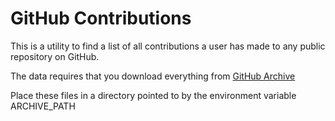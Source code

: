 # GitHub Contributions

This is a utility to find a list of all contributions a user has made to any public repository on GitHub.

The data requires that you download everything from [GitHub Archive](https://www.githubarchive.org)

Place these files in a directory pointed to by the environment variable ARCHIVE_PATH
